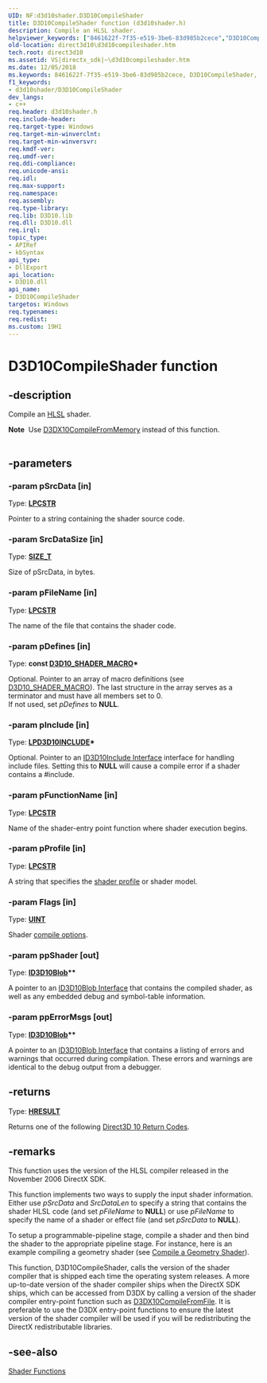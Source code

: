 ```yaml
---
UID: NF:d3d10shader.D3D10CompileShader
title: D3D10CompileShader function (d3d10shader.h)
description: Compile an HLSL shader.
helpviewer_keywords: ["8461622f-7f35-e519-3be6-83d985b2cece","D3D10CompileShader","D3D10CompileShader function [Direct3D 10]","d3d10shader/D3D10CompileShader","direct3d10.d3d10compileshader"]
old-location: direct3d10\d3d10compileshader.htm
tech.root: direct3d10
ms.assetid: VS|directx_sdk|~\d3d10compileshader.htm
ms.date: 12/05/2018
ms.keywords: 8461622f-7f35-e519-3be6-83d985b2cece, D3D10CompileShader, D3D10CompileShader function [Direct3D 10], d3d10shader/D3D10CompileShader, direct3d10.d3d10compileshader
f1_keywords:
- d3d10shader/D3D10CompileShader
dev_langs:
- c++
req.header: d3d10shader.h
req.include-header: 
req.target-type: Windows
req.target-min-winverclnt: 
req.target-min-winversvr: 
req.kmdf-ver: 
req.umdf-ver: 
req.ddi-compliance: 
req.unicode-ansi: 
req.idl: 
req.max-support: 
req.namespace: 
req.assembly: 
req.type-library: 
req.lib: D3D10.lib
req.dll: D3D10.dll
req.irql: 
topic_type:
- APIRef
- kbSyntax
api_type:
- DllExport
api_location:
- D3D10.dll
api_name:
- D3D10CompileShader
targetos: Windows
req.typenames: 
req.redist: 
ms.custom: 19H1
---
```


# D3D10CompileShader function


## -description


Compile an <a href="https://docs.microsoft.com/windows/desktop/direct3dhlsl/dx-graphics-hlsl-reference">HLSL</a> shader.


<div class="alert"><b>Note</b>  Use <a href="https://docs.microsoft.com/windows/desktop/direct3d10/d3dx10compilefrommemory">D3DX10CompileFromMemory</a> instead of this function.</div><div> </div>

## -parameters




### -param pSrcData [in]

Type: <b><a href="https://docs.microsoft.com/windows/desktop/WinProg/windows-data-types">LPCSTR</a></b>

Pointer to a string containing the shader source code.


### -param SrcDataSize [in]

Type: <b><a href="https://docs.microsoft.com/windows/desktop/WinProg/windows-data-types">SIZE_T</a></b>

Size of pSrcData, in bytes.


### -param pFileName [in]

Type: <b><a href="https://docs.microsoft.com/windows/desktop/WinProg/windows-data-types">LPCSTR</a></b>

The name of the file that contains the shader code.


### -param pDefines [in]

Type: <b>const <a href="https://docs.microsoft.com/windows/desktop/api/d3dcommon/ns-d3dcommon-d3d_shader_macro">D3D10_SHADER_MACRO</a>*</b>

Optional. Pointer to an array of macro definitions (see <a href="https://docs.microsoft.com/windows/desktop/api/d3dcommon/ns-d3dcommon-d3d_shader_macro">D3D10_SHADER_MACRO</a>). 
          The last structure in the array serves as a terminator and must have all members set to 0.  
          If not used, set <i>pDefines</i> to <b>NULL</b>.


### -param pInclude [in]

Type: <b><a href="https://docs.microsoft.com/previous-versions/windows/desktop/legacy/bb173775(v=vs.85)">LPD3D10INCLUDE</a>*</b>

Optional. Pointer to an <a href="https://docs.microsoft.com/previous-versions/windows/desktop/legacy/bb173775(v=vs.85)">ID3D10Include Interface</a> interface for handling include files. Setting this to <b>NULL</b> will cause a compile error if a shader contains a #include.


### -param pFunctionName [in]

Type: <b><a href="https://docs.microsoft.com/windows/desktop/WinProg/windows-data-types">LPCSTR</a></b>

Name of the shader-entry point function where shader execution begins.


### -param pProfile [in]

Type: <b><a href="https://docs.microsoft.com/windows/desktop/WinProg/windows-data-types">LPCSTR</a></b>

A string that specifies the <a href="https://docs.microsoft.com/windows/desktop/direct3dhlsl/dx-graphics-hlsl-models">shader profile</a> or shader model.


### -param Flags [in]

Type: <b><a href="https://docs.microsoft.com/windows/desktop/WinProg/windows-data-types">UINT</a></b>

Shader <a href="https://docs.microsoft.com/windows/desktop/direct3d10/d3d10-shader">compile options</a>.


### -param ppShader [out]

Type: <b><a href="https://docs.microsoft.com/windows/desktop/api/d3dcommon/nn-d3dcommon-id3d10blob">ID3D10Blob</a>**</b>

A pointer to an <a href="https://docs.microsoft.com/windows/desktop/api/d3dcommon/nn-d3dcommon-id3d10blob">ID3D10Blob Interface</a> that contains the compiled shader, as well as any embedded debug and symbol-table information.


### -param ppErrorMsgs [out]

Type: <b><a href="https://docs.microsoft.com/windows/desktop/api/d3dcommon/nn-d3dcommon-id3d10blob">ID3D10Blob</a>**</b>

A pointer to an <a href="https://docs.microsoft.com/windows/desktop/api/d3dcommon/nn-d3dcommon-id3d10blob">ID3D10Blob Interface</a> that contains a listing of errors and warnings that occurred during compilation. These errors and warnings are identical to the debug output from a debugger.


## -returns



Type: <b><a href="/windows/win32/com/structure-of-com-error-codes">HRESULT</a></b>

Returns one of the following <a href="https://docs.microsoft.com/windows/desktop/direct3d10/d3d10-graphics-reference-returnvalues">Direct3D 10 Return Codes</a>.




## -remarks



This function uses the version of the HLSL compiler released in the November 2006 DirectX SDK.

This function implements two ways to supply the input shader information. Either use <i>pSrcData</i> and <i>SrcDataLen</i> to specify a string that contains the shader HLSL code (and set <i>pFileName</i> to <b>NULL</b>) or use <i>pFileName</i> to specify the name of a shader or effect file (and set <i>pSrcData</i> to <b>NULL</b>).

To setup a programmable-pipeline stage, compile a shader and then bind the shader to the appropriate pipeline stage. For instance, here is an example compiling a geometry shader (see <a href="https://docs.microsoft.com/windows/desktop/direct3d11/d3d10-graphics-programming-guide-output-stream-stage-getting-started">Compile a Geometry Shader</a>).

This function, D3D10CompileShader, calls the version of the shader compiler that is shipped each time the operating system releases. A more up-to-date version of the shader compiler ships when the DirectX SDK ships, which can be accessed from D3DX by calling a version of the shader compiler entry-point function such as <a href="https://docs.microsoft.com/windows/desktop/direct3d10/d3dx10compilefromfile">D3DX10CompileFromFile</a>.  It is preferable to use the D3DX entry-point functions to ensure the latest version of the shader compiler will be used if you will be redistributing the DirectX redistributable libraries.




## -see-also




<a href="https://docs.microsoft.com/windows/desktop/direct3d10/d3d10-graphics-reference-d3d10-shader-functions">Shader Functions</a>
 

 

